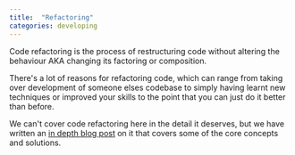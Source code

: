 ```yaml
---
title:  "Refactoring"
categories: developing
---
```


Code refactoring is the process of restructuring code without altering the behaviour AKA changing its factoring or composition.

There's a lot of reasons for refactoring code, which can range from taking over development of someone elses codebase to simply having learnt new techniques or improved your skills to the point that you can just do it better than before.

We can't cover code refactoring here in the detail it deserves, but we have written an [in depth blog post](http://vix.digital/insights/what-code-refactoring/) on it that covers some of the core concepts and solutions. 